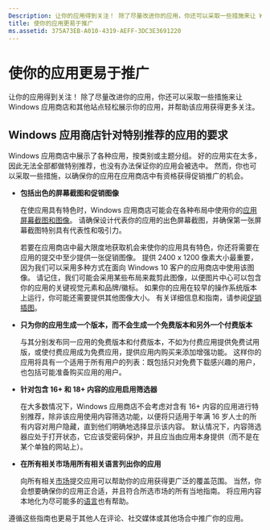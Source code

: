 ```yaml
---
Description: 让你的应用得到关注！ 除了尽量改进你的应用，你还可以采取一些措施来让 Windows 应用商店和其他站点轻松展示你的应用，并帮助该应用获得更多关注。
title: 使你的应用更易于推广
ms.assetid: 375A73EB-A010-4319-AEFF-3DC3E3691220
---
```


# 使你的应用更易于推广


让你的应用得到关注！ 除了尽量改进你的应用，你还可以采取一些措施来让 Windows 应用商店和其他站点轻松展示你的应用，并帮助该应用获得更多关注。

## Windows 应用商店针对特别推荐的应用的要求


Windows 应用商店中展示了各种应用，按类别或主题分组。 好的应用实在太多，因此无法全部都做特别推荐，也没有办法保证你的应用会被选中。 然而，你也可以采取一些措施，以确保你的应用在应用商店中有资格获得促销推广的机会。

-   **包括出色的屏幕截图和促销图像**

    在使应用具有特色时，Windows 应用商店可能会在各种布局中使用你的[应用屏幕截图和图像](app-screenshots-and-images.md)。 请确保设计代表你的应用的出色屏幕截图，并确保第一张屏幕截图特别具有代表性和吸引力。

    若要在应用商店中最大限度地获取机会来使你的应用具有特色，你还将需要在应用的提交中至少提供一张促销图像。 提供 2400 x 1200 像素大小最重要，因为我们可以采用多种方式在面向 Windows 10 客户的应用商店中使用该图像。 请记住，我们可能会采用某些布局来裁剪此图像，以便图片中心可以包含你的应用的关键视觉元素和品牌/徽标。 如果你的应用在较早的操作系统版本上运行，你可能还需要提供其他图像大小。 有关详细信息和指南，请参阅[促销插图](app-screenshots-and-images.md#promotional-artwork)。

-   **只为你的应用生成一个版本，而不会生成一个免费版本和另外一个付费版本**

    与其分别发布同一应用的免费版本和付费版本，不如为付费应用提供免费试用版，或使付费应用成为免费应用，提供应用内购买来添加增强功能。 这样你的应用将具有一个适用于所有用户的列表：既包括只对免费下载感兴趣的用户，也包括可能准备购买应用的用户。

-   **针对包含 16+ 和 18+ 内容的应用启用筛选器**

    在大多数情况下，Windows 应用商店不会考虑对含有 16+ 内容的应用进行特别推荐，除非该应用使用内容筛选功能，以便将只适用于年满 16 岁人士的所有内容对用户隐藏，直到他们明确地选择显示该内容。 默认情况下，内容筛选器应处于打开状态，它应该受密码保护，并且应当由应用本身提供（而不是在某个单独的网站上）。

-   **在所有相关市场用所有相关语言列出你的应用**

    向所有相关[市场](define-pricing-and-market-selection.md)提交应用可以帮助你的应用获得更广泛的覆盖范围。 当然，你会想要确保你的应用正合适，并且符合所选市场的所有当地指南。 将应用内容本地化为尽可能多的[语言](supported-languages.md)也有帮助。

遵循这些指南也更易于其他人在评论、社交媒体或其他场合中推广你的应用。

 

 






<!--HONumber=Mar16_HO1-->


